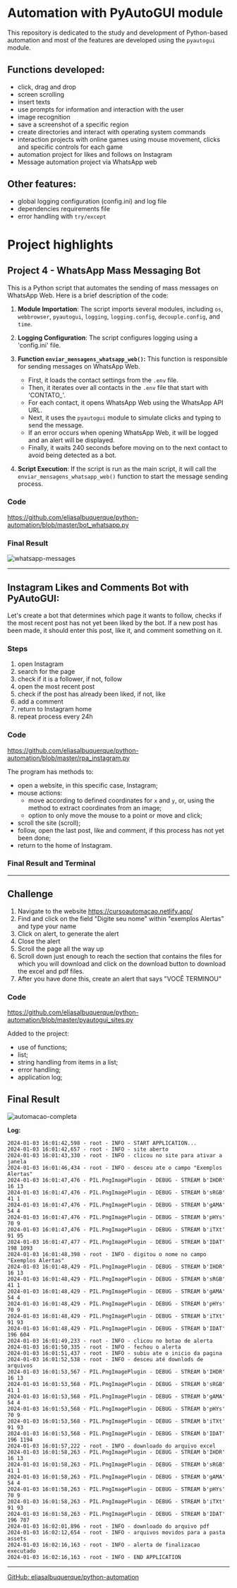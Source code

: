 # Automation with PyAutoGUI module

This repository is dedicated to the study and development of Python-based 
automation and most of the features are developed using the `pyautogui` module.


## Functions developed:

- click, drag and drop
- screen scrolling
- insert texts
- use prompts for information and interaction with the user
- image recognition
- save a screenshot of a specific region
- create directories and interact with operating system commands
- interaction projects with online games using mouse movement, clicks and 
  specific controls for each game
- automation project for likes and follows on Instagram
- Message automation project via WhatsApp web


## Other features:

- global logging configuration (config.ini) and log file
- dependencies requirements file
- error handling with `try/except`


# Project highlights


## Project 4 - WhatsApp Mass Messaging Bot

This is a Python script that automates the sending of mass messages on WhatsApp Web. Here is a brief description of the code:

1. **Module Importation**: The script imports several modules, including `os`, `webbrowser`, `pyautogui`, `logging`, `logging.config`, `decouple.config`, and `time`.

2. **Logging Configuration**: The script configures logging using a 'config.ini' file.

3. **Function `enviar_mensagens_whatsapp_web()`:** This function is responsible for sending messages on WhatsApp Web.
    - First, it loads the contact settings from the `.env` file.
    - Then, it iterates over all contacts in the `.env` file that start with 'CONTATO_'.
    - For each contact, it opens WhatsApp Web using the WhatsApp API URL.
    - Next, it uses the `pyautogui` module to simulate clicks and typing to send the message.
    - If an error occurs when opening WhatsApp Web, it will be logged and an alert will be displayed.
    - Finally, it waits 240 seconds before moving on to the next contact to avoid being detected as a bot.

4. **Script Execution**: If the script is run as the main script, it will call the `enviar_mensagens_whatsapp_web()` function to start the message sending process.


### Code

https://github.com/eliasalbuquerque/python-automation/blob/master/bot_whatsapp.py

### Final Result

<!-- insert screenshot or .gif -->
![whatsapp-messages](https://github.com/eliasalbuquerque/python-automation/assets/78819295/3677a9fe-a385-4b55-ab6c-f18238598f45)


---


## Instagram Likes and Comments Bot with PyAutoGUI:

Let's create a bot that determines which page it wants to follow, checks if the most recent post has not yet been liked by the bot. If a new post has been made, it should enter this post, like it, and comment something on it.

### Steps

1. open Instagram
2. search for the page
3. check if it is a follower, if not, follow
4. open the most recent post
5. check if the post has already been liked, if not, like
6. add a comment
7. return to Instagram home
8. repeat process every 24h

### Code

https://github.com/eliasalbuquerque/python-automation/blob/master/rpa_instagram.py


The program has methods to:

- open a website, in this specific case, Instagram;
- mouse actions:
  - move according to defined coordinates for `x` and `y`, or, using the method to extract coordinates from an image;
  - option to only move the mouse to a point or move and click;
- scroll the site (scroll);
- follow, open the last post, like and comment, if this process has not yet been done;
- return to the home of Instagram.


### Final Result and Terminal

<!-- insert screenshot or .gif -->
<!-- ![Alt text](automacao-instagram.gif) -->


---


## Challenge

1) Navigate to the website https://cursoautomacao.netlify.app/
2) Find and click on the field "Digite seu nome" within "exemplos Alertas" and type your name
3) Click on alert, to generate the alert
4) Close the alert
5) Scroll the page all the way up
6) Scroll down just enough to reach the section that contains the files for which you will download and click on the download button to download the excel and pdf files.
7) After you have done this, create an alert that says "VOCÊ TERMINOU"


### Code

https://github.com/eliasalbuquerque/python-automation/blob/master/pyautogui_sites.py


Added to the project:

- use of functions;
- list;
- string handling from items in a list;
- error handling;
- application log;


## Final Result

<!-- insert screenshot or .gif -->
<!-- ![Alt text](automacao-completa.gif) -->
![automacao-completa](https://github.com/eliasalbuquerque/python-automation/assets/78819295/55ced1e9-89a7-49d3-a566-04d41a4673da)


**Log:**

```Logtalk
2024-01-03 16:01:42,598 - root - INFO - START APPLICATION...
2024-01-03 16:01:42,657 - root - INFO - site aberto
2024-01-03 16:01:43,330 - root - INFO - clicou no site para ativar a janela
2024-01-03 16:01:46,434 - root - INFO - desceu ate o campo "Exemplos Alertas"
2024-01-03 16:01:47,476 - PIL.PngImagePlugin - DEBUG - STREAM b'IHDR' 16 13
2024-01-03 16:01:47,476 - PIL.PngImagePlugin - DEBUG - STREAM b'sRGB' 41 1
2024-01-03 16:01:47,476 - PIL.PngImagePlugin - DEBUG - STREAM b'gAMA' 54 4
2024-01-03 16:01:47,476 - PIL.PngImagePlugin - DEBUG - STREAM b'pHYs' 70 9
2024-01-03 16:01:47,476 - PIL.PngImagePlugin - DEBUG - STREAM b'iTXt' 91 95
2024-01-03 16:01:47,477 - PIL.PngImagePlugin - DEBUG - STREAM b'IDAT' 198 1093
2024-01-03 16:01:48,398 - root - INFO - digitou o nome no campo "Exemplos Alertas"
2024-01-03 16:01:48,429 - PIL.PngImagePlugin - DEBUG - STREAM b'IHDR' 16 13
2024-01-03 16:01:48,429 - PIL.PngImagePlugin - DEBUG - STREAM b'sRGB' 41 1
2024-01-03 16:01:48,429 - PIL.PngImagePlugin - DEBUG - STREAM b'gAMA' 54 4
2024-01-03 16:01:48,429 - PIL.PngImagePlugin - DEBUG - STREAM b'pHYs' 70 9
2024-01-03 16:01:48,429 - PIL.PngImagePlugin - DEBUG - STREAM b'iTXt' 91 93
2024-01-03 16:01:48,429 - PIL.PngImagePlugin - DEBUG - STREAM b'IDAT' 196 604
2024-01-03 16:01:49,233 - root - INFO - clicou no botao de alerta
2024-01-03 16:01:50,335 - root - INFO - fechou o alerta
2024-01-03 16:01:51,437 - root - INFO - subiu ate o inicio da pagina
2024-01-03 16:01:52,538 - root - INFO - desceu até downlods de arquivos
2024-01-03 16:01:53,567 - PIL.PngImagePlugin - DEBUG - STREAM b'IHDR' 16 13
2024-01-03 16:01:53,568 - PIL.PngImagePlugin - DEBUG - STREAM b'sRGB' 41 1
2024-01-03 16:01:53,568 - PIL.PngImagePlugin - DEBUG - STREAM b'gAMA' 54 4
2024-01-03 16:01:53,568 - PIL.PngImagePlugin - DEBUG - STREAM b'pHYs' 70 9
2024-01-03 16:01:53,568 - PIL.PngImagePlugin - DEBUG - STREAM b'iTXt' 91 93
2024-01-03 16:01:53,568 - PIL.PngImagePlugin - DEBUG - STREAM b'IDAT' 196 1194
2024-01-03 16:01:57,222 - root - INFO - downloado do arquivo excel
2024-01-03 16:01:58,263 - PIL.PngImagePlugin - DEBUG - STREAM b'IHDR' 16 13
2024-01-03 16:01:58,263 - PIL.PngImagePlugin - DEBUG - STREAM b'sRGB' 41 1
2024-01-03 16:01:58,263 - PIL.PngImagePlugin - DEBUG - STREAM b'gAMA' 54 4
2024-01-03 16:01:58,263 - PIL.PngImagePlugin - DEBUG - STREAM b'pHYs' 70 9
2024-01-03 16:01:58,263 - PIL.PngImagePlugin - DEBUG - STREAM b'iTXt' 91 93
2024-01-03 16:01:58,263 - PIL.PngImagePlugin - DEBUG - STREAM b'IDAT' 196 787
2024-01-03 16:02:01,896 - root - INFO - downloado do arquivo pdf
2024-01-03 16:02:12,654 - root - INFO - arquivos movidos para a pasta assets
2024-01-03 16:02:16,163 - root - INFO - alerta de finalizacao executado
2024-01-03 16:02:16,163 - root - INFO - END APPLICATION
```


---
[GitHub: eliasalbuquerque/python-automation](https://github.com/eliasalbuquerque/python-automation/tree/master)
